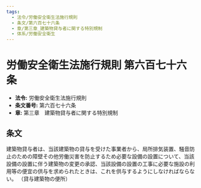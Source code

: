 ```yaml
---
tags:
  - 法令/労働安全衛生法施行規則
  - 条文/第六百七十六条
  - 章/第三章_建築物貸与者に関する特別規制
  - 体系/労働安全衛生
---
```

# 労働安全衛生法施行規則 第六百七十六条

- **法令:** 労働安全衛生法施行規則
- **条文番号:** 第六百七十六条
- **章:** 第三章　建築物貸与者に関する特別規制

## 条文
建築物貸与者は、当該建築物の貸与を受けた事業者から、局所排気装置、騒音防止のための障壁その他労働災害を防止するため必要な設備の設置について、当該設備の設置に伴う建築物の変更の承認、当該設備の設置の工事に必要な施設の利用等の便宜の供与を求められたときは、これを供与するようにしなければならない。
（貸与建築物の便所）

